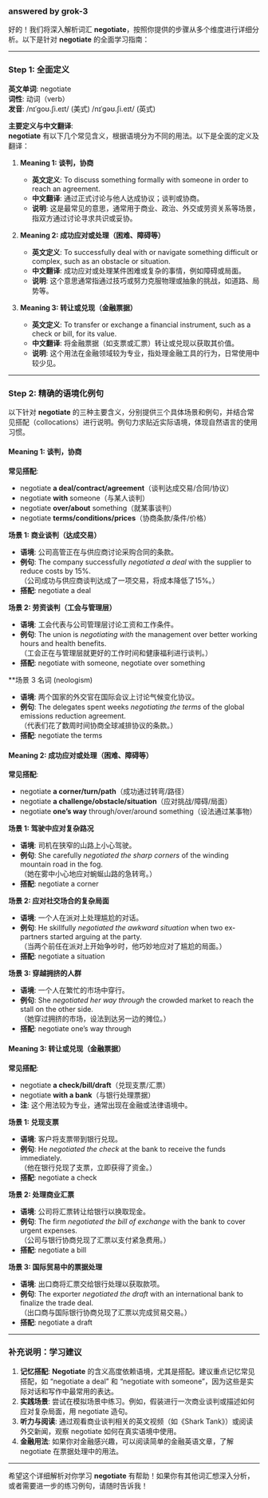 ### answered by grok-3
好的！我们将深入解析词汇 **negotiate**，按照你提供的步骤从多个维度进行详细分析。以下是针对 **negotiate** 的全面学习指南：

---

### **Step 1: 全面定义**

**英文单词**: negotiate  
**词性**: 动词（verb）  
**发音**: /nɪˈɡoʊ.ʃi.eɪt/ (美式) /nɪˈɡəʊ.ʃi.eɪt/ (英式)  

**主要定义与中文翻译**:  
**negotiate** 有以下几个常见含义，根据语境分为不同的用法。以下是全面的定义及翻译：

1. **Meaning 1: 谈判，协商**  
   - **英文定义**: To discuss something formally with someone in order to reach an agreement.  
   - **中文翻译**: 通过正式讨论与他人达成协议；谈判或协商。  
   - **说明**: 这是最常见的意思，通常用于商业、政治、外交或劳资关系等场景，指双方通过讨论寻求共识或妥协。

2. **Meaning 2: 成功应对或处理（困难、障碍等）**  
   - **英文定义**: To successfully deal with or navigate something difficult or complex, such as an obstacle or situation.  
   - **中文翻译**: 成功应对或处理某件困难或复杂的事情，例如障碍或局面。  
   - **说明**: 这个意思通常指通过技巧或努力克服物理或抽象的挑战，如道路、局势等。

3. **Meaning 3: 转让或兑现（金融票据）**  
   - **英文定义**: To transfer or exchange a financial instrument, such as a check or bill, for its value.  
   - **中文翻译**: 将金融票据（如支票或汇票）转让或兑现以获取其价值。  
   - **说明**: 这个用法在金融领域较为专业，指处理金融工具的行为，日常使用中较少见。

---

### **Step 2: 精确的语境化例句**

以下针对 **negotiate** 的三种主要含义，分别提供三个具体场景和例句，并结合常见搭配（collocations）进行说明。例句力求贴近实际语境，体现自然语言的使用习惯。

#### **Meaning 1: 谈判，协商**  
**常见搭配**:  
- negotiate **a deal/contract/agreement**（谈判达成交易/合同/协议）  
- negotiate **with** someone（与某人谈判）  
- negotiate **over/about** something（就某事谈判）  
- negotiate **terms/conditions/prices**（协商条款/条件/价格）  

**场景 1: 商业谈判（达成交易）**  
- **语境**: 公司高管正在与供应商讨论采购合同的条款。  
- **例句**: The company successfully *negotiated a deal* with the supplier to reduce costs by 15%.  
  （公司成功与供应商谈判达成了一项交易，将成本降低了15%。）  
- **搭配**: negotiate a deal  

**场景 2: 劳资谈判（工会与管理层）**  
- **语境**: 工会代表与公司管理层讨论工资和工作条件。  
- **例句**: The union is *negotiating with* the management over better working hours and health benefits.  
  （工会正在与管理层就更好的工作时间和健康福利进行谈判。）  
- **搭配**: negotiate with someone, negotiate over something  

**场景 3 名词 (neologism)  
- **语境**: 两个国家的外交官在国际会议上讨论气候变化协议。  
- **例句**: The delegates spent weeks *negotiating the terms* of the global emissions reduction agreement.  
  （代表们花了数周时间协商全球减排协议的条款。）  
- **搭配**: negotiate the terms  

#### **Meaning 2: 成功应对或处理（困难、障碍等）**  
**常见搭配**:  
- negotiate **a corner/turn/path**（成功通过转弯/路径）  
- negotiate **a challenge/obstacle/situation**（应对挑战/障碍/局面）  
- negotiate **one’s way** through/over/around something（设法通过某事物）  

**场景 1: 驾驶中应对复杂路况**  
- **语境**: 司机在狭窄的山路上小心驾驶。  
- **例句**: She carefully *negotiated the sharp corners* of the winding mountain road in the fog.  
  （她在雾中小心地应对蜿蜒山路的急转弯。）  
- **搭配**: negotiate a corner  

**场景 2: 应对社交场合的复杂局面**  
- **语境**: 一个人在派对上处理尴尬的对话。  
- **例句**: He skillfully *negotiated the awkward situation* when two ex-partners started arguing at the party.  
  （当两个前任在派对上开始争吵时，他巧妙地应对了尴尬的局面。）  
- **搭配**: negotiate a situation  

**场景 3: 穿越拥挤的人群**  
- **语境**: 一个人在繁忙的市场中穿行。  
- **例句**: She *negotiated her way through* the crowded market to reach the stall on the other side.  
  （她穿过拥挤的市场，设法到达另一边的摊位。）  
- **搭配**: negotiate one’s way through  

#### **Meaning 3: 转让或兑现（金融票据）**  
**常见搭配**:  
- negotiate **a check/bill/draft**（兑现支票/汇票）  
- negotiate **with a bank**（与银行处理票据）  
- **注**: 这个用法较为专业，通常出现在金融或法律语境中。  

**场景 1: 兑现支票**  
- **语境**: 客户将支票带到银行兑现。  
- **例句**: He *negotiated the check* at the bank to receive the funds immediately.  
  （他在银行兑现了支票，立即获得了资金。）  
- **搭配**: negotiate a check  

**场景 2: 处理商业汇票**  
- **语境**: 公司将汇票转让给银行以换取现金。  
- **例句**: The firm *negotiated the bill of exchange* with the bank to cover urgent expenses.  
  （公司与银行协商兑现了汇票以支付紧急费用。）  
- **搭配**: negotiate a bill  

**场景 3: 国际贸易中的票据处理**  
- **语境**: 出口商将汇票交给银行处理以获取款项。  
- **例句**: The exporter *negotiated the draft* with an international bank to finalize the trade deal.  
  （出口商与国际银行协商兑现了汇票以完成贸易交易。）  
- **搭配**: negotiate a draft  

---

### **补充说明：学习建议**
1. **记忆搭配**: **Negotiate** 的含义高度依赖语境，尤其是搭配。建议重点记忆常见搭配，如 “negotiate a deal” 和 “negotiate with someone”，因为这些是实际对话和写作中最常用的表达。
2. **实践场景**: 尝试在模拟场景中练习。例如，假装进行一次商业谈判或描述如何应对复杂局面，用 negotiate 造句。
3. **听力与阅读**: 通过观看商业谈判相关的英文视频（如《Shark Tank》）或阅读外交新闻，观察 negotiate 如何在真实语境中使用。
4. **金融用法**: 如果你对金融感兴趣，可以阅读简单的金融英语文章，了解 negotiate 在票据处理中的用法。

---

希望这个详细解析对你学习 **negotiate** 有帮助！如果你有其他词汇想深入分析，或者需要进一步的练习例句，请随时告诉我！